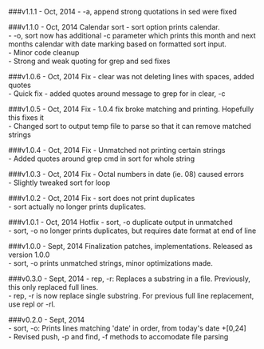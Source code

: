 ###v1.1.1 - Oct, 2014
  \- -a, append strong quotations in sed were fixed  

###v1.1.0 - Oct, 2014
Calendar sort - sort option prints calendar.  
  \- -o, sort now has additional -c parameter which prints this month and next months calendar with date marking based on formatted sort input.  
  \- Minor code cleanup  
  \- Strong and weak quoting for grep and sed fixes  

###v1.0.6 - Oct, 2014
Fix - clear was not deleting lines with spaces, added quotes  
  \- Quick fix - added quotes around message to grep for in clear, -c  

###v1.0.5 - Oct, 2014
Fix - 1.0.4 fix broke matching and printing. Hopefully this fixes it  
  \- Changed sort to output temp file to parse so that it can remove matched strings  

###v1.0.4 - Oct, 2014
Fix - Unmatched not printing certain strings  
  \- Added quotes around grep cmd in sort for whole string  

###v1.0.3 - Oct, 2014
Fix - Octal numbers in date (ie. 08) caused errors  
  \- Slightly tweaked sort for loop  

###v1.0.2 - Oct, 2014
Fix - sort does not print duplicates  
  \- sort actually no longer prints duplicates.  

###v1.0.1 - Oct, 2014
Hotfix - sort, -o duplicate output in unmatched  
  \- sort, -o no longer prints duplicates, but requires date format at end of line  

###v1.0.0 - Sept, 2014
Finalization patches, implementations. Released as version 1.0.0  
  \- sort, -o prints unmatched strings, minor optimizations made.  

###v0.3.0 - Sept, 2014
  \- rep, -r: Replaces a substring in a file. Previously, this only replaced full lines.  
  \- rep, -r is now replace single substring. For previous full line replacement, use repl or -rl.  

###v0.2.0 - Sept, 2014  
  \- sort, -o: Prints lines matching 'date' in order, from today's date +[0,24]  
  \- Revised push, -p and find, -f methods to accomodate file parsing  
